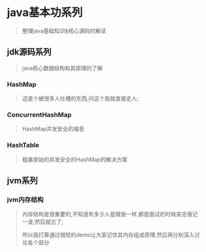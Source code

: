 # java基本功系列

> 整理java基础知识&核心源码的解读

## jdk源码系列

> java核心数据结构和其原理的了解

### HashMap

>  这是个被很多人吐槽的东西,问这个我就直接走人;

### ConcurrentHashMap

> HashMap并发安全的福音

### HashTable

> 粗暴原始的并发安全的HashMap的解决方案

## jvm系列

### jvm内存结构

> 内存结构是很重要的,不知道有多少人是跟我一样,都是面试的时候突击强记一波,然后就忘了;
>
> 所以我打算通过很短的demo让大家记住其内存组成原理,然后再分别深入讨论各个部分